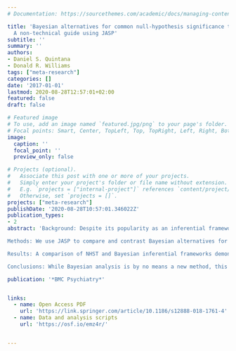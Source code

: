 ```yaml
---
# Documentation: https://sourcethemes.com/academic/docs/managing-content/

title: 'Bayesian alternatives for common null-hypothesis significance tests in psychiatry:
  A non-technical guide using JASP'
subtitle: ''
summary: ''
authors:
- Daniel S. Quintana
- Donald R. Williams
tags: ["meta-research"]
categories: []
date: '2017-01-01'
lastmod: 2020-08-28T12:57:01+02:00
featured: false
draft: false

# Featured image
# To use, add an image named `featured.jpg/png` to your page's folder.
# Focal points: Smart, Center, TopLeft, Top, TopRight, Left, Right, BottomLeft, Bottom, BottomRight.
image:
  caption: ''
  focal_point: ''
  preview_only: false

# Projects (optional).
#   Associate this post with one or more of your projects.
#   Simply enter your project's folder or file name without extension.
#   E.g. `projects = ["internal-project"]` references `content/project/deep-learning/index.md`.
#   Otherwise, set `projects = []`.
projects: ["meta-research"]
publishDate: '2020-08-28T10:57:01.346022Z'
publication_types:
- 2
abstract: 'Background: Despite its popularity as an inferential framework, classical null hypothesis significance testing (NHST) has several restrictions. Bayesian analysis can be used to complement NHST, however, this approach has been underutilized largely due to a dearth of accessible software options. JASP is a recently developed open-source statistical package that facilitates both Bayesian and NHST analysis using a graphical interface. This article provides an applied introduction to Bayesian inference with Bayes factors using JASP.

Methods: We use JASP to compare and contrast Bayesian alternatives for several common classical null hypothesis significance tests: correlations, frequency distributions, t-tests, ANCOVAs, and ANOVAs. These examples are also used to illustrate the strengths and limitations of both NHST and Bayesian hypothesis testing.

Results: A comparison of NHST and Bayesian inferential frameworks demonstrates that Bayes factors can complement p-values by providing additional information for hypothesis testing. Namely, Bayes factors can quantify relative evidence for both alternative and null hypotheses. Moreover, the magnitude of this evidence can be presented as an easy-to-interpret odds ratio.

Conclusions: While Bayesian analysis is by no means a new method, this type of statistical inference has been largely inaccessible for most psychiatry researchers. JASP provides a straightforward means of performing reproducible Bayesian hypothesis tests using a graphical “point and click” environment that will be familiar to researchers conversant with other graphical statistical packages, such as SPSS.'

publication: '*BMC Psychiatry*'


links:
  - name: Open Access PDF
    url: 'https://link.springer.com/article/10.1186/s12888-018-1761-4'
  - name: Data and analysis scripts
    url: 'https://osf.io/emz4r/'


---
```


